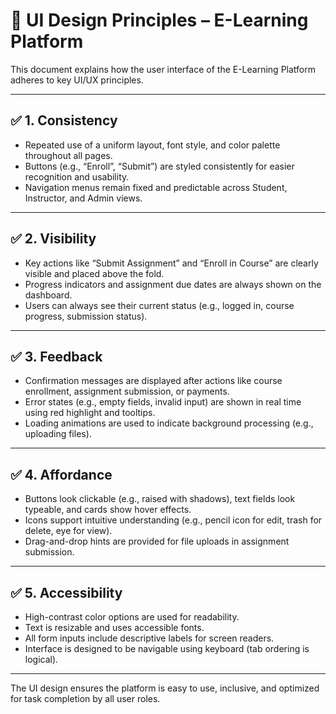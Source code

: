 # 🎨 UI Design Principles – E-Learning Platform

This document explains how the user interface of the E-Learning Platform adheres to key UI/UX principles.

---

## ✅ 1. Consistency

- Repeated use of a uniform layout, font style, and color palette throughout all pages.
- Buttons (e.g., “Enroll”, “Submit”) are styled consistently for easier recognition and usability.
- Navigation menus remain fixed and predictable across Student, Instructor, and Admin views.

---

## ✅ 2. Visibility

- Key actions like “Submit Assignment” and “Enroll in Course” are clearly visible and placed above the fold.
- Progress indicators and assignment due dates are always shown on the dashboard.
- Users can always see their current status (e.g., logged in, course progress, submission status).

---

## ✅ 3. Feedback

- Confirmation messages are displayed after actions like course enrollment, assignment submission, or payments.
- Error states (e.g., empty fields, invalid input) are shown in real time using red highlight and tooltips.
- Loading animations are used to indicate background processing (e.g., uploading files).

---

## ✅ 4. Affordance

- Buttons look clickable (e.g., raised with shadows), text fields look typeable, and cards show hover effects.
- Icons support intuitive understanding (e.g., pencil icon for edit, trash for delete, eye for view).
- Drag-and-drop hints are provided for file uploads in assignment submission.

---

## ✅ 5. Accessibility

- High-contrast color options are used for readability.
- Text is resizable and uses accessible fonts.
- All form inputs include descriptive labels for screen readers.
- Interface is designed to be navigable using keyboard (tab ordering is logical).

---

The UI design ensures the platform is easy to use, inclusive, and optimized for task completion by all user roles.
